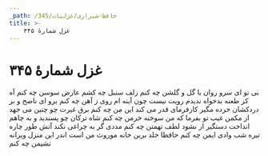 ```yaml
---
_path: /حافظ-شیرازی/غزلیات/345
title: >-
    غزل شمارهٔ ۳۴۵
---
```

# غزل شمارهٔ ۳۴۵

بی تو ای سرو روان با گل و گلشن چه کنم
زلف سنبل چه کشم عارض سوسن چه کنم
آه کز طعنه بدخواه ندیدم رویت
نیست چون آینه ام روی ز آهن چه کنم
برو ای ناصح و بر دردکشان خرده مگیر
کارفرمای قدر می کند این من چه کنم
برق غیرت چو چنین می جهد از مکمن غیب
تو بفرما که من سوخته خرمن چه کنم
شاه ترکان چو پسندید و به چاهم انداخت
دستگیر ار نشود لطف تهمتن چه کنم
مددی گر به چراغی نکند آتش طور
چاره تیره شب وادی ایمن چه کنم
حافظا خلد برین خانه موروث من است
اندر این منزل ویرانه نشیمن چه کنم
